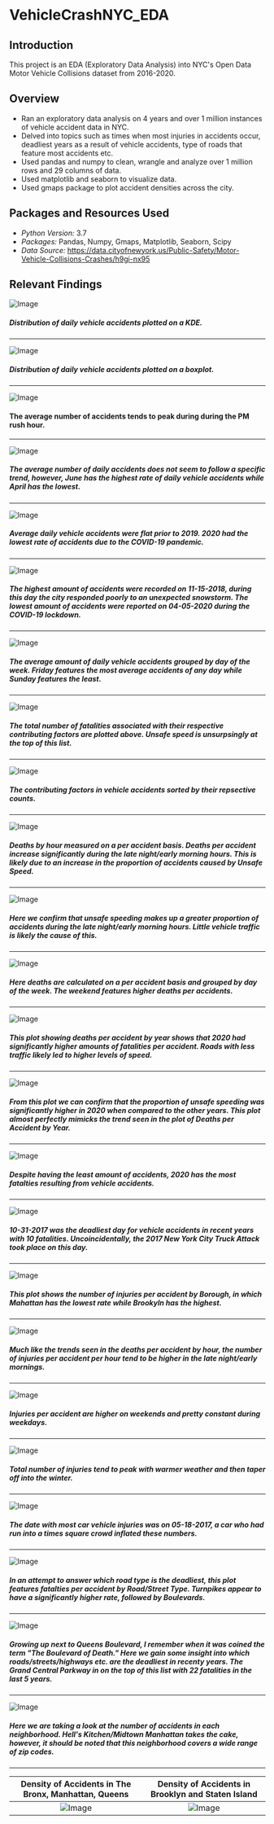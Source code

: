 # VehicleCrashNYC_EDA


## Introduction 
This project is an EDA (Exploratory Data Analysis) into NYC's Open Data Motor Vehicle Collisions dataset from 2016-2020. 

## Overview 
- Ran an exploratory data analysis on 4 years and over 1 million instances of vehicle accident data in NYC.
- Delved into topics such as times when most injuries in accidents occur, deadliest years as a result of vehicle accidents, type of roads that feature most accidents etc.
- Used pandas and numpy to clean, wrangle and analyze over 1 million rows and 29 columns of data. 
- Used matplotlib and seaborn to visualize data. 
- Used gmaps package to plot accident densities across the city. 
## Packages and Resources Used
- *Python Version:* 3.7 
- *Packages:* Pandas, Numpy, Gmaps, Matplotlib, Seaborn, Scipy
- *Data Source:* https://data.cityofnewyork.us/Public-Safety/Motor-Vehicle-Collisions-Crashes/h9gi-nx95

## Relevant Findings 
![Image](Histogram.png)
##### Distribution of daily vehicle accidents plotted on a KDE.
-----
![Image](Boxplot.png)
##### Distribution of daily vehicle accidents plotted on a boxplot.
-----
![Image](AverageAccidentsByHour.png)
#### The average number of accidents tends to peak during during the PM rush hour. 
-----
![Image](AverageDailyAccidentsByMonth.png)
##### The average number of daily accidents does not seem to follow a specific trend, however, June has the highest rate of daily vehicle accidents while April has the lowest. 
-----
![Image](AverageDailyAccidentsByYear.png)
##### Average daily vehicle accidents were flat prior to 2019. 2020 had the lowest rate of accidents due to the COVID-19 pandemic.
-----
![Image](AccidentsByDate.png)
##### The highest amount of accidents were recorded on 11-15-2018, during this day the city responded poorly to an unexpected snowstorm. The lowest amount of accidents were reported on 04-05-2020 during the COVID-19 lockdown. 
-----
![Image](AverageVehicleAccidentsByWeekday.png)
##### The average amount of daily vehicle accidents grouped by day of the week. Friday features the most average accidents of any day while Sunday features the least. 
-----
![Image](FatalitiesByContributingFactor.png)
##### The total number of fatalities associated with their respective contributing factors are plotted above. Unsafe speed is unsurpsingly at the top of this list. 
------
![Image](ContributingFactorCount.png)
##### The contributing factors in vehicle accidents sorted by their repsective counts. 
-----
![Image](DeathsPerAccidentByHour.png)
##### Deaths by hour measured on a per accident basis. Deaths per accident increase significantly during the late night/early morning hours. This is likely due to an increase in the proportion of accidents caused by Unsafe Speed. 
-----
![Image](UnsafeSpeed.png)
##### Here we confirm that unsafe speeding makes up a greater proportion of accidents during the late night/early morning hours. Little vehicle traffic is likely the cause of this. 
-----
![Image](DeathsPerAccidentDayOfWeek.png)
##### Here deaths are calculated on a per accident basis and grouped by day of the week. The weekend features higher deaths per accidents. 
-----
![Image](DeathsPerAccidentByYear.png)
##### This plot showing deaths per accident by year shows that 2020 had significantly higher amounts of fatalities per accident. Roads with less traffic likely led to higher levels of speed. 
-----
![Image](UnsafeSpeedYear.png)
##### From this plot we can confirm that the proportion of unsafe speeding was significantly higher in 2020 when compared to the other years. This plot almost perfectly mimicks the trend seen in the plot of Deaths per Accident by Year.
-----
![Image](TotalDeathsByYear.png)
##### Despite having the least amount of accidents, 2020 has the most fatalties resulting from vehicle accidents.  
-----
![Image](FatalitiesByDate.png)
##### 10-31-2017 was the deadliest day for vehicle accidents in recent years with 10 fatalities. Uncoincidentally, the 2017 New York City Truck Attack took place on this day.  
-----
![Image](NumberOfInjuriesPerAccidentBorough.png)
##### This plot shows the number of injuries per accident by Borough, in which Mahattan has the lowest rate while Brookyln has the highest. 
-----
![Image](InjuriesPerAccidentHour.png)
##### Much like the trends seen in the deaths per accident by hour, the number of injuries per accident per hour tend to be higher in the late night/early mornings.
-----
![Image](InjuriesPerAccidentDayOfWeek.png)
##### Injuries per accident are higher on weekends and pretty constant during weekdays.
----
![Image](InjuriesPerMonth.png)
##### Total number of injuries tend to peak with warmer weather and then taper off into the winter. 
-----
![Image](InjuriesByDate.png)
##### The date with most car vehicle injuries was on 05-18-2017, a car who had run into a times square crowd inflated these numbers.
-----
![Image](FatalitiesPerAccidentRoadType.png)
##### In an attempt to answer which road type is the deadliest, this plot features fatalties per accident by Road/Street Type. Turnpikes appear to have a significantly higher rate, followed by Boulevards.
-----
![Image](FatalitiesByStreet.png)
##### Growing up next to Queens Boulevard, I remember when it was coined the term "The Boulevard of Death." Here we gain some insight into which roads/streets/highways etc. are the deadliest in recenty years. The Grand Central Parkway in on the top of this list with 22 fatalities in the last 5 years. 
-----
![Image](AccidentByNeighborhood.png)
##### Here we are taking a look at the number of accidents in each neighborhood. Hell's Kitchen/Midtown Manhattan takes the cake, however, it should be noted that this neighborhood covers a wide range of zip codes.
-----
Density of Accidents in The Bronx, Manhattan, Queens |  Density of Accidents in Brooklyn and Staten Island
:-------------------------:|:-------------------------:
![Image](Heatmap.png)  |  ![Image](Heatmap1.png)
